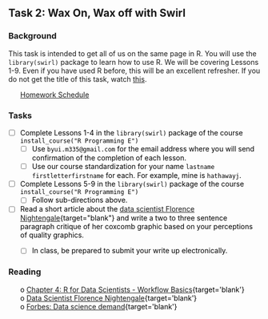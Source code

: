 





## Task 2: Wax On, Wax off with Swirl 
### Background 
This task is intended to get all of us on the same page in R.  You will use the `library(swirl)` package to learn how to use R.  We will be covering Lessons 1-9.  Even if you have used R before, this will be an excellent refresher. If you do not get the title of this task, watch [this](https://www.youtube.com/watch?v=SMCsXl9SGgY). 

 * [Homework Schedule](../homework_schedule.html)




### Tasks


<style>
ul {
   color: black;
   list-style-type: none;
   list-style-position: outside;

}

</style>


* [ ] Complete Lessons 1-4 in the `library(swirl)` package of the course `install_course("R Programming E")`
    * [ ] Use `byui.m335@gmail.com` for the email address where you will send confirmation of the completion of each lesson.
    * [ ] Use our course standardization for your name `lastname` `firstletterfirstname` for each. For example, mine is `hathawayj`.
* [ ] Complete Lessons 5-9 in the `library(swirl)` package of the course `install_course("R Programming E")`
    * [ ] Follow sub-directions above.
* [ ] Read a short article about the [data scientist Florence Nightengale](http://www.atlasobscura.com/articles/florence-nightingale-infographic){target="blank"} and write a two to three sentence paragraph critique of her coxcomb graphic based on your perceptions of quality graphics.
    * [ ] In class, be prepared to submit your write up electronically.


### Reading

* o [Chapter 4: R for Data Scientists - Workflow Basics](http://r4ds.had.co.nz/workflow-basics.html){target='blank'}
* o [Data Scientist Florence Nightengale](http://www.atlasobscura.com/articles/florence-nightingale-infographic){target='blank'}
* o [Forbes:  Data science demand](https://www.forbes.com/sites/drewhansen/2016/10/21/become-data-scientist/#3e8a4f4c87d3){target='blank'}
